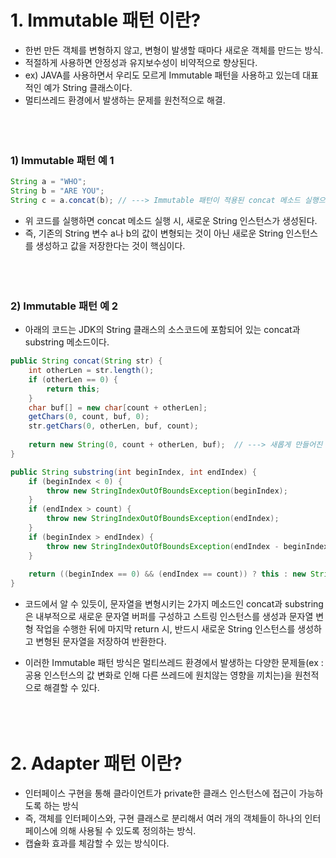 
# 1. Immutable 패턴 이란?
- 한번 만든 객체를 변형하지 않고, 변형이 발생할 때마다 새로운 객체를 만드는 방식.
- 적절하게 사용하면 안정성과 유지보수성이 비약적으로 향상된다.
- ex) JAVA를 사용하면서 우리도 모르게 Immutable 패턴을 사용하고 있는데 대표적인 예가 String 클래스이다.
- 멀티쓰레드 환경에서 발생하는 문제를 원천적으로 해결.<br/><br/><br/><br/>


### 1) Immutable 패턴 예 1
```Java
String a = "WHO";
String b = "ARE YOU";
String c = a.concat(b); // ---> Immutable 패턴이 적용된 concat 메소드 실행으로 새로운 String 인스턴스가 생성되어 c에 인스턴스 참조 값이 저장. 
```
- 위 코드를 실행하면 concat 메소드 실행 시, 새로운 String 인스턴스가 생성된다. 
- 즉, 기존의 String 변수 a나 b의 값이 변형되는 것이 아닌 새로운 String 인스턴스를 생성하고 값을 저장한다는 것이 핵심이다.<br/><br/><br/><br/>



### 2) Immutable 패턴 예 2
- 아래의 코드는 JDK의 String 클래스의 소스코드에 포함되어 있는 concat과 substring 메소드이다.
```Java
public String concat(String str) {
    int otherLen = str.length();
    if (otherLen == 0) {
        return this;
    }
    char buf[] = new char[count + otherLen];
    getChars(0, count, buf, 0);
    str.getChars(0, otherLen, buf, count);
    
    return new String(0, count + otherLen, buf);  // ---> 새롭게 만들어진 문자들이 할당된 String 인스턴스를 새로 생성하여 반환.
}

public String substring(int beginIndex, int endIndex) {
    if (beginIndex < 0) {
        throw new StringIndexOutOfBoundsException(beginIndex);
    }
    if (endIndex > count) {
        throw new StringIndexOutOfBoundsException(endIndex);
    }
    if (beginIndex > endIndex) {
        throw new StringIndexOutOfBoundsException(endIndex - beginIndex);
    }
    
    return ((beginIndex == 0) && (endIndex == count)) ? this : new String(offset + beginIndex, endIndex - beginIndex, value);   // ---> 새롭게 만들어진 문자들이 할당된 String 인스턴스를 새로 생성하여 반환.
}
```
- 코드에서 알 수 있듯이, 문자열을 변형시키는 2가지 메소드인 concat과 substring은 내부적으로 새로운 문자열 버퍼를 구성하고 스트링 인스턴스를 생성과 문자열 변형 작업을 수행한 뒤에 마지막 return 시, 반드시 새로운 String 인스턴스를 생성하고 변형된 문자열을 저장하여 반환한다. 


- 이러한 Immutable 패턴 방식은 멀티쓰레드 환경에서 발생하는 다양한 문제들(ex : 공용 인스턴스의 값 변화로 인해 다른 쓰레드에 원치않는 영향을 끼치는)을 원천적으로 해결할 수 있다.<br/><br/><br/><br/>




# 2. Adapter 패턴 이란?
- 인터페이스 구현을 통해 클라이언트가 private한 클래스 인스턴스에 접근이 가능하도록 하는 방식
- 즉, 객체를 인터페이스와, 구현 클래스로 분리해서 여러 개의 객체들이 하나의 인터페이스에 의해 사용될 수 있도록 정의하는 방식.
- 캡슐화 효과를 체감할 수 있는 방식이다. 

